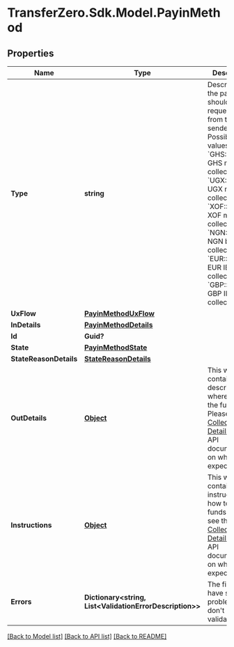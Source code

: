 
# TransferZero.Sdk.Model.PayinMethod

## Properties

Name | Type | Description | Notes
------------ | ------------- | ------------- | -------------
**Type** | **string** | Describes how the payment should be requested from the sender.  Possible values: - &#x60;GHS::Mobile&#x60;: GHS mobile collections - &#x60;UGX::Mobile&#x60;: UGX mobile collections - &#x60;XOF::Mobile&#x60;: XOF mobile collections - &#x60;NGN::Bank&#x60;: NGN bank collections - &#x60;EUR::Bank&#x60;: EUR IBAN collections - &#x60;GBP::Bank&#x60;: GBP IBAN collections  | [optional] 
**UxFlow** | [**PayinMethodUxFlow**](PayinMethodUxFlow.md) |  | [optional] 
**InDetails** | [**PayinMethodDetails**](PayinMethodDetails.md) |  | [optional] 
**Id** | **Guid?** |  | [optional] 
**State** | [**PayinMethodState**](PayinMethodState.md) |  | [optional] 
**StateReasonDetails** | [**StateReasonDetails**](StateReasonDetails.md) |  | [optional] 
**OutDetails** | [**Object**](.md) | This will contain the description on where to pay the funds. Please see the [Collections Details](https://docs.transferzero.com/docs/collection-details) in the API documentation on what to expect here. | [optional] 
**Instructions** | [**Object**](.md) | This will contain the instructions on how to pay the funds. Please see the [Collections Details](https://docs.transferzero.com/docs/collection-details) in the API documentation on what to expect here. | [optional] 
**Errors** | **Dictionary&lt;string, List&lt;ValidationErrorDescription&gt;&gt;** | The fields that have some problems and don&#39;t pass validation | [optional] 

[[Back to Model list]](../README.md#documentation-for-models)
[[Back to API list]](../README.md#documentation-for-api-endpoints)
[[Back to README]](../README.md)

